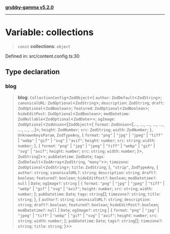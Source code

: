 [**grubby-gamma v5.2.0**](../../README.md)

***

# Variable: collections

> `const` **collections**: `object`

Defined in: src/content.config.ts:30

## Type declaration

### blog

> **blog**: `CollectionConfig`\<`ZodObject`\<\{ `author`: `ZodDefault`\<`ZodString`\>; `canonicalURL`: `ZodOptional`\<`ZodString`\>; `description`: `ZodString`; `draft`: `ZodOptional`\<`ZodBoolean`\>; `featured`: `ZodOptional`\<`ZodBoolean`\>; `hideEditPost`: `ZodOptional`\<`ZodBoolean`\>; `modDatetime`: `ZodNullable`\<`ZodOptional`\<`ZodDate`\>\>; `ogImage`: `ZodOptional`\<`ZodUnion`\<\[`ZodObject`\<\{ `format`: `ZodUnion`\<\[..., ..., ..., ..., ..., ..., ..., ...\]\>; `height`: `ZodNumber`; `src`: `ZodString`; `width`: `ZodNumber`; \}, `UnknownKeysParam`, `ZodTypeAny`, \{ `format`: `"png"` \| `"jpg"` \| `"jpeg"` \| `"tiff"` \| `"webp"` \| `"gif"` \| `"svg"` \| `"avif"`; `height`: `number`; `src`: `string`; `width`: `number`; \}, \{ `format`: `"png"` \| `"jpg"` \| `"jpeg"` \| `"tiff"` \| `"webp"` \| `"gif"` \| `"svg"` \| `"avif"`; `height`: `number`; `src`: `string`; `width`: `number`; \}\>, `ZodString`\]\>\>; `pubDatetime`: `ZodDate`; `tags`: `ZodDefault`\<`ZodArray`\<`ZodString`, `"many"`\>\>; `timezone`: `ZodOptional`\<`ZodString`\>; `title`: `ZodString`; \}, `"strip"`, `ZodTypeAny`, \{ `author`: `string`; `canonicalURL?`: `string`; `description`: `string`; `draft?`: `boolean`; `featured?`: `boolean`; `hideEditPost?`: `boolean`; `modDatetime?`: `null` \| `Date`; `ogImage?`: `string` \| \{ `format`: `"png"` \| `"jpg"` \| `"jpeg"` \| `"tiff"` \| `"webp"` \| `"gif"` \| `"svg"` \| `"avif"`; `height`: `number`; `src`: `string`; `width`: `number`; \}; `pubDatetime`: `Date`; `tags`: `string`[]; `timezone?`: `string`; `title`: `string`; \}, \{ `author?`: `string`; `canonicalURL?`: `string`; `description`: `string`; `draft?`: `boolean`; `featured?`: `boolean`; `hideEditPost?`: `boolean`; `modDatetime?`: `null` \| `Date`; `ogImage?`: `string` \| \{ `format`: `"png"` \| `"jpg"` \| `"jpeg"` \| `"tiff"` \| `"webp"` \| `"gif"` \| `"svg"` \| `"avif"`; `height`: `number`; `src`: `string`; `width`: `number`; \}; `pubDatetime`: `Date`; `tags?`: `string`[]; `timezone?`: `string`; `title`: `string`; \}\>\>
